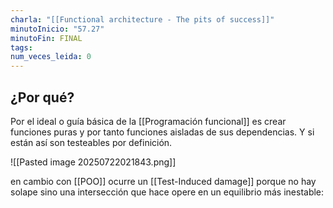 ```yaml
---
charla: "[[Functional architecture - The pits of success]]"
minutoInicio: "57.27"
minutoFin: FINAL
tags: 
num_veces_leida: 0
---
```

## ¿Por qué?

Por el ideal o guía básica de la [[Programación funcional]] es crear funciones puras y por tanto funciones aisladas de sus dependencias. Y si están así son testeables por definición.

![[Pasted image 20250722021843.png]]

en cambio con [[POO]] ocurre un [[Test-Induced damage]] porque no hay solape sino una intersección que hace opere en un equilibrio más inestable:
